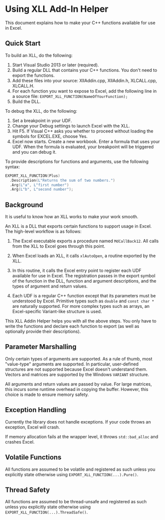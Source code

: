 # Using XLL Add-In Helper

This document explains how to make your C++ functions available for use in Excel.

## Quick Start

To build an XLL, do the following:

1. Start Visual Studio 2013 or later (required).
2. Build a regular DLL that contains your C++ functions. You don't need to export the functions.
3. Add these files into your source: XllAddin.cpp, XllAddin.h, XLCALL.cpp, XLCALL.H.
4. For each function you want to expose to Excel, add the following line in a source file:
`EXPORT_XLL_FUNCTION(NameOfYourFunction);`
5. Build the DLL.

To debug the XLL, do the following:

1. Set a breakpoint in your UDF.
2. Change your Debug settings to launch Excel with the XLL.
3. Hit F5. If Visual C++ asks you whether to proceed without loading the symbols for EXCEL.EXE, choose Yes.
4. Excel now starts. Create a new workbook. Enter a formula that uses your UDF. When the formula is evaluated, your breakpoint will be triggered and you can debug it.

To provide descriptions for functions and arguments, use the following syntax:
```c++
EXPORT_XLL_FUNCTION(Plus)
  .Description(L"Returns the sum of two numbers.")
  .Arg(L"a", L"first number")
  .Arg(L"b", L"second number");
```

## Background

It is useful to know how an XLL works to make your work smooth.

An XLL is a DLL that exports certain functions to support usage in Excel. The high-level workflow is as follows:

1. The Excel executable exports a procedure named `MdCallBack12`. All calls from the XLL to Excel goes through this point. 

2. When Excel loads an XLL, it calls `xlAutoOpen`, a routine exported by the XLL.

3. In this routine, it calls the Excel entry point to register each UDF available for use in Excel. The registration passes in the export symbol of the function in the DLL, function and argument descriptions, and the types of argument and return values.

4. Each UDF is a regular C++ function except that its parameters must be understood by Excel. Primitive types such as `double` and `const char *` are naturally supported. For more complex types such as arrays, an Excel-specific Variant-like structure is used.

This XLL Addin Helper helps you with all the above steps. You only have to write the functions and declare each function to export (as well as optionally provide their descriptions).

## Parameter Marshalling

Only certain types of arguments are supported. As a rule of thumb, most "value-type" arguments are supported. In particular, user-defined structures are not supported because Excel doesn't understand them. Vectors and matrices are supported by the Windows `VARIANT` structure.

All arguments and return values are passed by value. For large matrices, this incurs some runtime overhead in copying the buffer. However, this choice is made to ensure memory safety.

## Exception Handling

Currently the library does not handle exceptions. If your code throws an exception, Excel will crash.

If memory allocation fails at the wrapper level, it throws `std::bad_alloc` and crashes Excel.

## Volatile Functions

All functions are assumed to be volatile and registered as such unless you explicitly state otherwise using `EXPORT_XLL_FUNCTION(...).Pure()`.

## Thread Safety

All functions are assumed to be thread-unsafe and registered as such unless you explicitly state otherwise using `EXPORT_XLL_FUNCTION(...).ThreadSafe()`.
